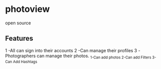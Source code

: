 # photoview
open source

## Features

1 -All can sign into their accounts
2 -Can manage their profiles
3 -Photographers can manage their photos.
<sub>
1-Can add photos
2-Can add Filters
3-Can Add Hashtags
</sub>